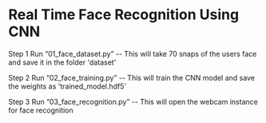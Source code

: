 # Real Time Face Recognition Using CNN

Step 1 Run “01_face_dataset.py”
        -- This will take 70 snaps of the users face and save it in the folder 'dataset'


Step 2 Run “02_face_training.py”
        -- This will train the CNN model and save the weights as 'trained_model.hdf5'


Step 3 Run “03_face_recognition.py”
        -- This will open the webcam instance for face recognition



